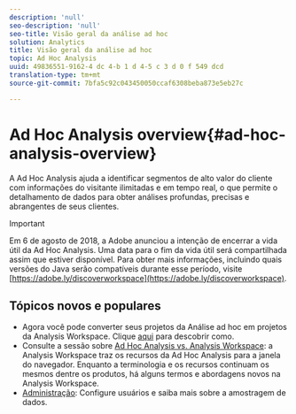 ```yaml
---
description: 'null'
seo-description: 'null'
seo-title: Visão geral da análise ad hoc
solution: Analytics
title: Visão geral da análise ad hoc
topic: Ad Hoc Analysis
uuid: 49836551-9162-4 dc 4-b 1 d 4-5 c 3 d 0 f 549 dcd
translation-type: tm+mt
source-git-commit: 7bfa5c92c043450050ccaf6308beba873e5eb27c

---
```



# Ad Hoc Analysis overview{#ad-hoc-analysis-overview}

A Ad Hoc Analysis ajuda a identificar segmentos de alto valor do cliente com informações do visitante ilimitadas e em tempo real, o que permite o detalhamento de dados para obter análises profundas, precisas e abrangentes de seus clientes.

>[!Important]
>Em 6 de agosto de 2018, a Adobe anunciou a intenção de encerrar a vida útil da Ad Hoc Analysis. Uma data para o fim da vida útil será compartilhada assim que estiver disponível. Para obter mais informações, incluindo quais versões do Java serão compatíveis durante esse período, visite [https://adobe.ly/discoverworkspace](https://adobe.ly/discoverworkspace).

## Tópicos novos e populares

* Agora você pode converter seus projetos da Análise ad hoc em projetos da Analysis Workspace. Clique <a href="https://marketing.adobe.com/resources/help/en_US/analytics/aha2aw/" format="https" scope="external">aqui</a> para descobrir como.
* Consulte a sessão sobre <a href="https://marketing.adobe.com/resources/help/en_US/analytics/analysis-workspace/adhocanalysis_vs_analysisworkspace.html" format="https" scope="external">Ad Hoc Analysis vs. Analysis Workspace</a>: a Analysis Workspace traz os recursos da Ad Hoc Analysis para a janela do navegador. Enquanto a terminologia e os recursos continuam os mesmos dentre os produtos, há alguns termos e abordagens novos na Analysis Workspace.
* <a href="../../analyze/ad-hoc-analysis/c-administration.md#concept_C607CDE3472F431F8BFBA894DA6FA1FE" format="dita" scope="local"> Administração</a>: Configure usuários e saiba mais sobre a amostragem de dados.